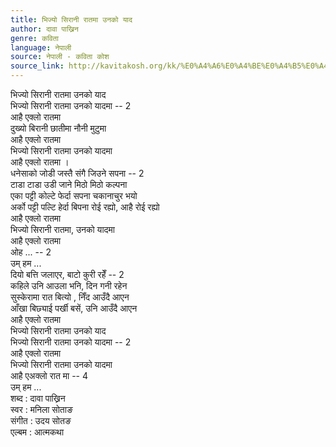 ```yaml
---
title: भिज्यो सिरानी रातमा उनको याद
author: दावा पाख्रिन
genre: कविता
language: नेपाली
source: नेपाली - कविता कोश
source_link: http://kavitakosh.org/kk/%E0%A4%A6%E0%A4%BE%E0%A4%B5%E0%A4%BE_%E0%A4%AA%E0%A4%BE%E0%A4%96%E0%A5%8D%E0%A4%B0%E0%A4%BF%E0%A4%A8
---
```


भिज्यो सिरानी रातमा उनको याद  
भिज्यो सिरानी रातमा उनको यादमा -- 2  
आहै एक्लो रातमा  
दुख्यो बिरानी छातीमा नौनी मुटुमा  
आहै एक्लो रातमा  
भिज्यो सिरानी रातमा उनको यादमा  
आहै एक्लो रातमा ।  
धनेसाको जोडी जस्तै संगै जिउने सपना -- 2  
टाडा टाडा उडी जाने मिठो मिठो कल्पना  
एका पट्टी कोल्टे फेर्दा सपना चकानाचुर भयो  
अर्को पट्टी पल्टि हेर्दा बिपना रोई रह्यो, आहै रोई रह्यो  
आहै एक्लो रातमा  
भिज्यो सिरानी रातमा, उनको यादमा  
आहै एक्लो रातमा  
ओह ... -- 2  
उम् हम ...  
दियो बत्ति जलाएर, बाटो कुरी रहेँ -- 2  
कहिले उनि आउला भनि, दिन गनी रहेन  
सुस्केरामा रात बित्यो , निँद आउँदै आएन  
आँखा बिछ्याई पर्खी बसें, उनि आउँदै आएन  
आहै एक्लो रातमा  
भिज्यो सिरानी रातमा उनको याद  
भिज्यो सिरानी रातमा उनको यादमा -- 2  
आहै एक्लो रातमा  
भिज्यो सिरानी रातमा उनको यादमा  
आहै एअक्लो रात मा -- 4  
उम् हम ...  
शब्द : दावा पाख्रिन  
स्वर : मनिला सोताङ  
संगीत : उदय सोतङ  
एल्बम : आत्मकथा
